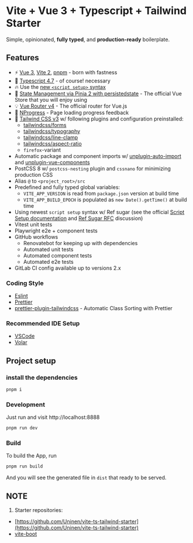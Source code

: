 # Vite + Vue 3 + Typescript + Tailwind Starter

Simple, opinionated, **fully typed**, and **production-ready** boilerplate.

## Features

- ⚡️ [Vue 3](https://github.com/vuejs/vue-next), [Vite 2](https://github.com/vitejs/vite), [pnpm](https://pnpm.js.org/) - born with fastness
- 💪 [Typescript 4.7](https://www.typescriptlang.org/) - of course! necessary
- 🔥 Use the [new `<script setup>` syntax](https://github.com/vuejs/rfcs/pull/227)
- 🍍 [State Management via Pinia 2 with persistedstate](https://pinia.esm.dev/) - The official Vue Store that you will enjoy using
- 💡 [Vue Router v4](https://router.vuejs.org/zh/) - The official router for Vue.js
- 🎉 [NProgress](https://github.com/rstacruz/nprogress) - Page loading progress feedback
- 🎨 [Tailwind CSS v3](https://tailwindcss.com/docs/configuration) w/ following plugins and configuration preinstalled:
  - [tailwindcss/forms](https://github.com/tailwindlabs/tailwindcss-forms)
  - [tailwindcss/typography](https://tailwindcss.com/docs/typography-plugin)
  - [tailwindcss/line-clamp](https://github.com/tailwindlabs/tailwindcss-line-clamp)
  - [tailwindcss/aspect-ratio](https://github.com/tailwindlabs/tailwindcss-aspect-ratio)
  - `firefox`-variant
- Automatic package and component imports w/ [unplugin-auto-import](https://github.com/antfu/unplugin-auto-import) and [unplugin-vue-components](https://github.com/antfu/unplugin-vue-components)
- PostCSS 8 w/ `postcss-nesting` plugin and `cssnano` for minimizing production CSS
- Alias `@` to `<project_root>/src`
- Predefined and fully typed global variables:
  - `VITE_APP_VERSION` is read from `package.json` version at build time
  - `VITE_APP_BUILD_EPOCH` is populated as `new Date().getTime()` at build time
- Using newest `script setup` syntax w/ Ref sugar (see the official [Script Setup documentation](https://vuejs.org/api/sfc-script-setup.html) and [Ref Sugar RFC](https://github.com/vuejs/rfcs/discussions/369) discussion)
- Vitest unit tests
- Playwright e2e + component tests
- GitHub workflows
  - Renovatebot for keeping up with dependencies
  - Automated unit tests
  - Automated component tests
  - Automated e2e tests
- GitLab CI config available up to versions 2.x

### Coding Style

- [Eslint](https://eslint.org/docs/user-guide/getting-started)
- [Prettier](https://prettier.io/docs/en/install.html)
- [prettier-plugin-tailwindcss](https://tailwindcss.com/blog/automatic-class-sorting-with-prettier) - Automatic Class Sorting with Prettier

### Recommended IDE Setup

- [VSCode](https://code.visualstudio.com/)
- [Volar](https://marketplace.visualstudio.com/items?itemName=johnsoncodehk.volar)

## Project setup

### install the dependencies

```bash
pnpm i
```

### Development

Just run and visit http://localhost:8888

```bash
pnpm run dev
```

### Build

To build the App, run

```bash
pnpm run build
```

And you will see the generated file in `dist` that ready to be served.

## NOTE

1. Starter repositories:

- [https://github.com/Uninen/vite-ts-tailwind-starter](https://github.com/Uninen/vite-ts-tailwind-starter)
- [vite-boot](https://github.com/kirklin/vite-boot)
